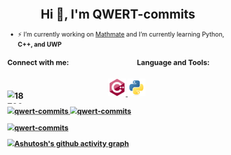 <h1 align="center">Hi 👋, I'm QWERT-commits</h1>

- ⚡ I’m currently working on [Mathmate](https://github.com/QWERT-commits/Mathmate) and I’m currently learning Python, **C++, and UWP**

<h3 align="left">Connect with me:  &nbsp;&nbsp;&nbsp;&nbsp;&nbsp;&nbsp;&nbsp;&nbsp;&nbsp;&nbsp;&nbsp;&nbsp;&nbsp;&nbsp;&nbsp;&nbsp;&nbsp;&nbsp;&nbsp;&nbsp;&nbsp;&nbsp;&nbsp;&nbsp;&nbsp;&nbsp;&nbsp;&nbsp;&nbsp;&nbsp;&nbsp;&nbsp;&nbsp;&nbsp;&nbsp;&nbsp;&nbsp;&nbsp;   Language and Tools:<h3>
 
 <div id="expand-box2">
 <div id="expand-box2-header" class="clearfix">
  <span style="float: left;"><h3 align="left"><a href="https://stackoverflow.com/users/18782907" target="blank"><img align="left" src="https://raw.githubusercontent.com/rahuldkjain/github-profile-readme-generator/master/src/images/icons/Social/stack-overflow.svg" alt="18782907" height="30" width="40" /></a></h3></span> 
  <span style="float: center;"><h3 align="center"><a href="https://www.w3schools.com/cpp/" target="_blank" rel="noreferrer"> <img src="https://raw.githubusercontent.com/devicons/devicon/master/icons/cplusplus/cplusplus-original.svg" alt="cplusplus" width="40" height="40"/> </a> <a href="https://www.python.org" target="_blank" rel="noreferrer"> <img src="https://raw.githubusercontent.com/devicons/devicon/master/icons/python/python-original.svg" alt="python" width="40" height="40"/></h3></span>
 </div>

<div align="left">
<span>  </span>
<img height="170px" src="https://github-readme-stats.vercel.app/api/top-langs?username=qwert-commits&show_icons=true&theme=dark&bg_color=151515&locale=en&layout=compact&hide_border=true&langs_count=8" alt="qwert-commits" /><span>  </span><img height="170px" src="https://github-readme-stats.vercel.app/api?username=qwert-commits&show_icons=true&theme=dark&bg_color=151515&locale=en&hide_border=true" alt="qwert-commits" />
<span>  </span>
</div>

<p><img align="center" src="https://github-readme-streak-stats.herokuapp.com/?user=qwert-commits&theme=dark&bg_color=0f0f0f&hide_border=true" alt="qwert-commits" /></p>
  
[![Ashutosh's github activity graph](https://activity-graph.herokuapp.com/graph?username=QWERT-commits&theme=react-dark&hide_border=true)](https://github.com/ashutosh00710/github-readme-activity-graph)
